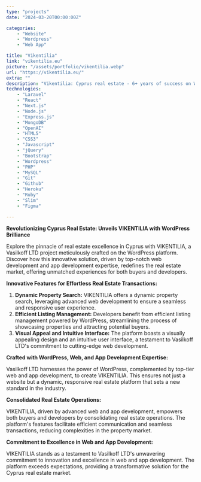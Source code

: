 ```yaml
---
type: "projects"
date: "2024-03-20T00:00:00Z"

categories: 
    - "Website"
    - "Wordpress"
    - "Web App"

title: "Vikentilia"
link: "vikentilia.eu"
picture: "/assets/portfolio/vikentilia.webp"
url: "https://vikentilia.eu/"
extra: ""
description: "Vikentilia: Cyprus real estate - 6+ years of success on WordPress. Elevate your property ventures with our expert web development solutions."
technologies: 
    - "Laravel"
    - "React"
    - "Next.js"
    - "Node.js"
    - "Express.js"
    - "MongoDB"
    - "OpenAI"
    - "HTML5"
    - "CSS3"
    - "Javascript"
    - "jQuery"
    - "Bootstrap"
    - "Wordpress"
    - "PHP"
    - "MySQL"
    - "Git"
    - "Github"
    - "Heroku"
    - "Ruby"
    - "Slim"
    - "Figma"

---
```

**Revolutionizing Cyprus Real Estate: Unveils VIKENTILIA with WordPress Brilliance**

Explore the pinnacle of real estate excellence in Cyprus with VIKENTILIA, a Vasilkoff LTD project meticulously crafted on the WordPress platform. Discover how this innovative solution, driven by top-notch web development and app development expertise, redefines the real estate market, offering unmatched experiences for both buyers and developers.

**Innovative Features for Effortless Real Estate Transactions:**

1. **Dynamic Property Search:** VIKENTILIA offers a dynamic property search, leveraging advanced web development to ensure a seamless and responsive user experience.
2. **Efficient Listing Management:** Developers benefit from efficient listing management powered by WordPress, streamlining the process of showcasing properties and attracting potential buyers.
3. **Visual Appeal and Intuitive Interface:** The platform boasts a visually appealing design and an intuitive user interface, a testament to Vasilkoff LTD's commitment to cutting-edge web development.

**Crafted with WordPress, Web, and App Development Expertise:**

Vasilkoff LTD harnesses the power of WordPress, complemented by top-tier web and app development, to create VIKENTILIA. This ensures not just a website but a dynamic, responsive real estate platform that sets a new standard in the industry.

**Consolidated Real Estate Operations:**

VIKENTILIA, driven by advanced web and app development, empowers both buyers and developers by consolidating real estate operations. The platform's features facilitate efficient communication and seamless transactions, reducing complexities in the property market.

**Commitment to Excellence in Web and App Development:**

VIKENTILIA stands as a testament to Vasilkoff LTD's unwavering commitment to innovation and excellence in web and app development. The platform exceeds expectations, providing a transformative solution for the Cyprus real estate market.
